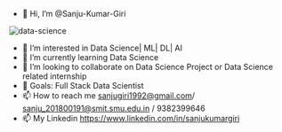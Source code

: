 - 👋 Hi, I’m @Sanju-Kumar-Giri

![data-science](https://user-images.githubusercontent.com/77228006/125193546-8a526b00-e26a-11eb-817c-769e2fd3a203.jpg)

- 👀 I’m interested in Data Science| ML| DL| AI
- 🌱 I’m currently learning Data Science 
- 💞️ I’m looking to collaborate on Data Science Project or Data Science related internship
- 🥅 Goals: Full Stack Data Scientist 
- 📫 How to reach me sanjugiri1992@gmail.com/ sanju_201800191@smit.smu.edu.in / 9382399646
- 📫 My Linkedin https://www.linkedin.com/in/sanjukumargiri

<!---
Sanju-Kumar-Giri/Sanju-Kumar-Giri is a ✨ special ✨ repository because its `README.md` (this file) appears on your GitHub profile.
You can click the Preview link to take a look at your changes.
--->
